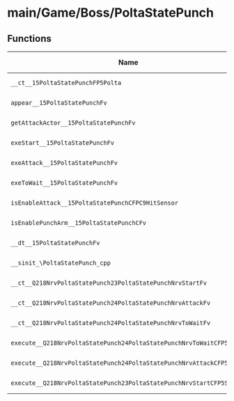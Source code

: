 # main/Game/Boss/PoltaStatePunch

## Functions

| Name | Address | Match % |
|------|---------|---------|
| `__ct__15PoltaStatePunchFP5Polta` | `0x80075A10` | :x: (0.0%) |
| `appear__15PoltaStatePunchFv` | `0x80075A7C` | :x: (0.0%) |
| `getAttackActor__15PoltaStatePunchFv` | `0x80075A94` | :x: (0.0%) |
| `exeStart__15PoltaStatePunchFv` | `0x80075AB0` | :x: (0.0%) |
| `exeAttack__15PoltaStatePunchFv` | `0x80075B94` | :x: (0.0%) |
| `exeToWait__15PoltaStatePunchFv` | `0x80075C68` | :x: (0.0%) |
| `isEnableAttack__15PoltaStatePunchCFPC9HitSensor` | `0x80075D30` | :x: (0.0%) |
| `isEnablePunchArm__15PoltaStatePunchCFv` | `0x80075DA4` | :x: (0.0%) |
| `__dt__15PoltaStatePunchFv` | `0x80075DC0` | :x: (0.0%) |
| `__sinit_\PoltaStatePunch_cpp` | `0x80075E18` | :x: (0.0%) |
| `__ct__Q218NrvPoltaStatePunch23PoltaStatePunchNrvStartFv` | `0x80075E4C` | :x: (0.0%) |
| `__ct__Q218NrvPoltaStatePunch24PoltaStatePunchNrvAttackFv` | `0x80075E5C` | :x: (0.0%) |
| `__ct__Q218NrvPoltaStatePunch24PoltaStatePunchNrvToWaitFv` | `0x80075E6C` | :x: (0.0%) |
| `execute__Q218NrvPoltaStatePunch24PoltaStatePunchNrvToWaitCFP5Spine` | `0x80075E7C` | :x: (0.0%) |
| `execute__Q218NrvPoltaStatePunch24PoltaStatePunchNrvAttackCFP5Spine` | `0x80075E84` | :x: (0.0%) |
| `execute__Q218NrvPoltaStatePunch23PoltaStatePunchNrvStartCFP5Spine` | `0x80075E8C` | :x: (0.0%) |